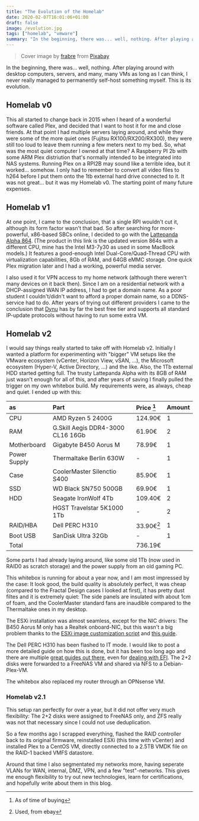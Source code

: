```yaml
---
title: "The Evolution of the Homelab"
date: 2020-02-07T16:01:06+01:00
draft: false
image: /evolution.jpg
tags: ["homelab", "vmware"]
summary: "In the beginning, there was... well, nothing. After playing around with desktop computers, servers, and many, many VMs as long as I can think, I never really managed to permanently self-host something myself. This is its evolution."
---
```


> Cover image by [frabre](https://pixabay.com/users/frabre-18391/) from [Pixabay](https://pixabay.com/)

In the beginning, there was... well, nothing. After playing around with desktop computers, servers, and many, many VMs as long as I can think, I never really managed to permanently self-host something myself. This is its evolution.

## Homelab v0

This all started to change back in 2015 when I heard of a wonderful software called Plex, and decided that I want to host it for me and close friends. At that point I had multiple servers laying around, and while they were some of the more quiet ones (Fujitsu RX100/RX200/RX300), they were still too loud to leave them running a few meters next to my bed. So, what was the most quiet computer I owned at that time? A Raspberry PI 2b with some ARM Plex distriution that's normally intended to be integrated into NAS systems. Running Plex on a RPI2B may sound like a terrible idea, but it worked... somehow. I only had to remember to convert all video files to h264 before I put them onto the 1tb external hard drive connected to it. It was not great... but it was my Homelab v0. The starting point of many future expenses.

## Homelab v1

At one point, I came to the conclusion, that a single RPI wouldn't cut it, although its form factor wasn't that bad. So after searching for more-powerful, x86-based SBCs online, I decided to go with the [Lattepanda Alpha 864](https://www.lattepanda.com/products/lattepanda-alpha-864s.html). (The product in this link is the updated version 864s with a different CPU, mine has the Intel M3-7y30 as used in some MacBook models.) It features a good-enough Intel Dual-Core/Quad-Thread CPU with virtualization capabilities, 8Gb of RAM, and 64GB eMMC storage. One quick Plex migration later and I had a working, powerful media server.

I also used it for VPN access to my home network (although there weren't many devices on it back then). Since I am on a residential network with a DHCP-assigned WAN IP address, I had to get a domain name. As a poor student I couldn't/didn't want to afford a proper domain name, so a DDNS-service had to do. After years of trying out different providers I came to the conclusion that [Dynu](https://www.dynu.com/) has by far the best free tier and supports all standard IP-update protocols without having to run some extra VM.

## Homelab v2

I would say things really started to take off with Homelab v2. Initially I wanted a platform for experimenting with "bigger" VM setups like the VMware ecosystem (vCenter, Horizon View, vSAN, ...), the Microsoft ecosystem (Hyper-V, Active Directory, ...) and the like. Also, the 1Tb external HDD started getting full. The trusty Lattepanda Alpha with its 8GB of RAM just wasn't enough for all of this, and after years of saving I finally pulled the trigger on my own whitebox build. My requirements were, as always, cheap and quiet. I ended up with this:

|  as  | Part | Price [^1] | Amount |
| :--- | :--- | :--- | :--- |
| CPU | AMD Ryzen 5 2400G | 124.90€ | 1 |
| RAM | G.Skill Aegis DDR4-3000 CL16 16Gb | 61.90€ | 2 |
| Motherboard | Gigabyte B450 Aorus M | 78.99€ | 1 |
| Power Supply | Thermaltake Berlin 630W | - | 1 |
| Case | CoolerMaster Silenctio S400 | 	85.90€ | 1 |
| SSD | WD Black SN750 500GB | 69.90€ | 1 |
| HDD | Seagate IronWolf 4Tb | 109.40€ | 2 |
|     | HGST Travelstar 5K1000 1Tb | - | 2 |
| RAID/HBA | Dell PERC H310 | 33.90€[^2] | 1 |
| Boot USB | SanDisk Ultra 32Gb | - | 1 |
| Total | | 736.19€ | |
[^1]: As of time of buying
[^2]: Used, from ebay

Some parts I had already laying around, like some old 1Tb (now used in RAID0 as scratch storage) and the power supply from an old gaming PC.

This whitebox is running for about a year now, and I am most impressed by the case: It look good, the build quality is absolutely perfect, it was cheap (compared to the Fractal Design cases I looked at first), it has pretty dust filtes and it is extremely quiet: The side panels are insulated with about 1cm of foam, and the CoolerMaster standard fans are inaudible compared to the Thermaltake ones in my desktop.

The ESXi installation was almost seamless, except for the NIC drivers: The B450 Aorus M only has a Realtek onboard-NIC, but this wasn't a big problem thanks to the [ESXi image customization script](https://www.v-front.de/p/esxi-customizer-ps.html) and [this guide](https://www.v-front.de/2014/12/how-to-make-your-unsupported-nic-work.html).

The Dell PERC H310 has been flashed to IT mode. I would like to post a more detailed guide on how this is done, but it has been too long ago and there are multiple [great guides out there](https://tylermade.net/2017/06/27/how-to-crossflash-perc-h310-to-it-mode-lsi-9211-8i-firmware-hba-for-freenas-unraid/), even for [dealing with EFI](https://www.vladan.fr/flash-dell-perc-h310-with-it-firmware/). The 2+2 disks were forwarded to a FreeNAS VM and shared via NFS to a Debian-Plex-VM.

The whitebox also replaced my router through an OPNsense VM.

### Homelab v2.1

This setup ran perfectly for over a year, but it did not offer very much flexibility: The 2+2 disks were assigned to FreeNAS only, and ZFS really was not that necessary since I could not use deduplication.

So a few months ago I scrapped everything, flashed the RAID controller back to its original firmware, reinstalled ESXi (this time with vCenter) and installed Plex to a CentOS VM, directly connected to a 2.5TB VMDK file on the RAID-1 backed VMFS datastore.

Around that time I also segmentated my networks more, having seperate VLANs for WAN, internal, DMZ, VPN, and a few "test"-networks. This gives me enough flexibility to try out new technologies, learn for certifications, and hopefully write about them in this blog.
